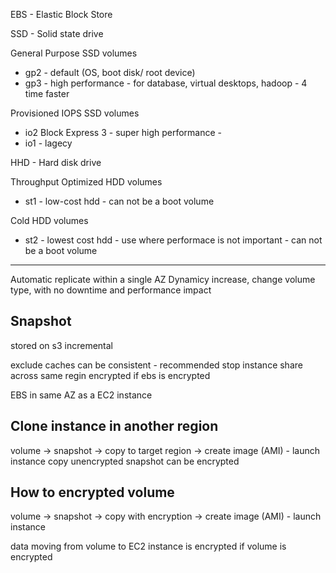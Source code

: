 EBS - Elastic Block Store

SSD - Solid state drive

General Purpose SSD volumes
* gp2 - default (OS, boot disk/ root device)
* gp3 - high performance - for database, virtual desktops, hadoop - 4 time faster	

Provisioned IOPS SSD volumes
* io2 Block Express 3 - super high performance -  	
* io1 - lagecy

HHD - Hard disk drive 

Throughput Optimized HDD volumes
* st1 - low-cost hdd - can not be a boot volume

Cold HDD volumes
* st2 - lowest cost hdd - use where performace is not important - can not be a boot volume

---
Automatic replicate within a single AZ 
Dynamicy increase, change volume type, with no downtime and performance impact 

Snapshot
---
stored on s3
incremental

exclude caches can be
consistent - recommended stop instance 
share across same regin
encrypted if ebs is encrypted

EBS in same AZ as a EC2 instance

Clone instance in another region
---
volume -> snapshot -> copy to target region -> create image (AMI) - launch instance 
copy unencrypted snapshot can be encrypted

How to encrypted volume
---
volume -> snapshot -> copy with encryption -> create image (AMI) - launch instance 

data moving from volume to EC2 instance is encrypted if volume is encrypted